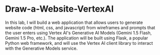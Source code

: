 # Draw-a-Website-VertexAI

In this lab, I will build a web application that allows users to generate website code (html, css, and javascript) from wireframes and prompts that the user enters using Vertex AI's Generative AI Models (Gemini 1.5 Flash, Gemini 1.5 Pro, etc.). The application will be built using Flask, a popular Python web framework, and will use the Vertex AI client library to interact with the Generative Models service.
